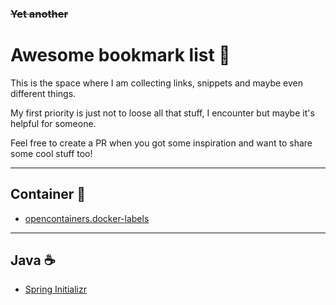 ### ~~Yet another~~ 

# Awesome bookmark list 🌈 

This is the space where I am collecting links, snippets and maybe even different things. 

My first priority is just not to loose all that stuff, I encounter but maybe it's helpful for someone.

Feel free to create a PR when you got some inspiration and want to share some cool stuff too!



---

## Container 🐳

* [opencontainers.docker-labels](https://rehansaeed.com/docker-labels-depth/)


---


## Java ☕️

* [Spring Initializr](https://start.spring.io/)